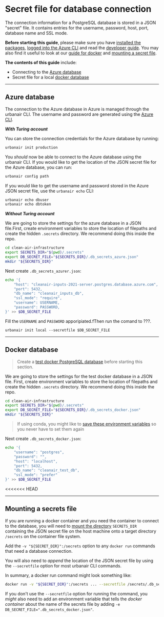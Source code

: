 # Secret file for database connection

The connection information for a PostgreSQL database is stored in a JSON "secret" file.
It contains entries for the username, password, host, port, database name and SSL mode.

**Before starting this guide**, please make sure you have [installed the packages](installation.md), [logged into the Azure CLI](azure.md) and read the [developer guide](developer.md).
You may also find it useful to look at our [guide for docker](docker.md) and [mounting a secret file](docker.md#mounting-a-secrets-file).

**The contents of this guide** include:

- Connecting to the [Azure database](#Azure-database)
- Secret file for a local [docker database](#docker-database)

***

## Azure database

The connection to the Azure database in Azure is managed through the urbanair CLI.
The username and password are generated using the [Azure CLI](azure.md).

***With Turing account***

You can store the connection credentials for the Azure database by running:

```bash
urbanair init production
```

You *should* now be able to connect to the Azure database using the urbanair CLI.
If you would like to get the location of the JSON secret file for the Azure database,
you can run:

```bash
urbanair config path
```

If you would like to get the username and password stored in the Azure JSON secret file, use the `urbanair echo` CLI:

```bash
urbanair echo dbuser
urbanair echo dbtoken
```

***Without Turing account***

We are going to store the settings for the azure database in a JSON file.First, create environment variables to store the location of filepaths and create the hidden `.secrets` directory. We recommend doing this inside the repo.

```bash
cd clean-air-infrastructure
export SECRETS_DIR="$(pwd)/.secrets"
export DB_SECRET_FILE="${SECRETS_DIR}/.db_secrets_azure.json"
mkdir "${SECRETS_DIR}"
```

Next create `.db_secrets_azurer.json`:

```bash
echo '{   
    "host": "cleanair-inputs-2021-server.postgres.database.azure.com",
    "port": 5432,
    "db_name": "cleanair_inputs_db",
    "ssl_mode": "require",
    "username": USERNAME,
    "password": PASSWORD,
}' >> $DB_SECRET_FILE
```

Fill the `USERNAME` and `PASSWORD` apporipiated.fThen run the comand to ???.

```
urbanair init local --secretfile $DB_SECRET_FILE
```

***

## Docker database

> Create a [test docker PostgreSQL database](developer.md#setting-up-a-test-database-with-docker) before starting this section.

We are going to store the settings for the test docker database in a JSON file.
First, create environment variables to store the location of filepaths and create the hidden `.secrets` directory. We recommend doing this inside the repo.

```bash
cd clean-air-infrastructure
export SECRETS_DIR="$(pwd)/.secrets"
export DB_SECRET_FILE="${SECRETS_DIR}/.db_secrets_docker.json"
mkdir "${SECRETS_DIR}"
```

> If using conda, you might like to [save these environment variables](https://docs.conda.io/projects/conda/en/latest/user-guide/tasks/manage-environments.html#saving-environment-variables) so you never have to set them again

Next create `.db_secrets_docker.json`:

```bash
echo '{
    "username": "postgres",
    "password": "",
    "host": "localhost",
    "port": 5432,
    "db_name": "cleanair_test_db",
    "ssl_mode": "prefer"
}' >> $DB_SECRET_FILE
```

<<<<<<< HEAD

***

## Mounting a secrets file

If you are running a docker container and you need the container to connect to the database,
you will need to [mount the directory](https://docs.docker.com/storage/bind-mounts/) `SECRETS_DIR` containing the JSON secret file on the host machine onto a target directory `/secrets` on the container file system.

Add the `-v "${SECRET_DIR}":/secrets` option to any `docker run` commands that need a database connection.

You will also need to *append* the location of the JSON secret file by using the `--secretfile` option for most urbanair CLI commands.

In summary, a docker run command might look something like:

```bash
docker run -v "${SECRET_DIR}":/secrets ... --secretfile /secrets/.db_secrets_docker.json
```

If you don't use the `--secretfile` option for running the command, you *might* also need to add an environment variable that tells the *docker container* about the name of the secrets file by adding `-e DB_SECRET_FILE=".db_secrets_docker.json"`.

